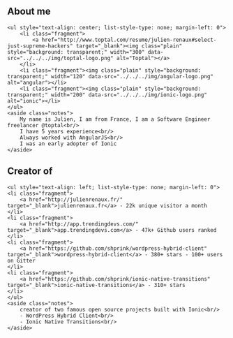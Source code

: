 <section>
    <h2>About me</h2>

    <ul style="text-align: center; list-style-type: none; margin-left: 0">
        <li class="fragment">
            <a href="http://www.toptal.com/resume/julien-renaux#select-just-supreme-hackers" target="_blank"><img class="plain" style="background: transparent;" width="300" data-src="../../../img/toptal-logo.png" alt="Toptal"></a>
        </li>
        <li class="fragment"><img class="plain" style="background: transparent;" width="120" data-src="../../../img/angular-logo.png" alt="angular"></li>
        <li class="fragment"><img class="plain" style="background: transparent;" width="200" data-src="../../../img/ionic-logo.png" alt="ionic"></li>
    </ul>
    <aside class="notes">
        My name is Julien, I am from France, I am a Software Engineer freelancer @toptal<br/>
        I have 5 years experience<br/>
        Always worked with AngularJS<br/>
        I was an early adopter of Ionic
    </aside>
</section>
<section>
    <h2>Creator of</h2>

    <ul style="text-align: left; list-style-type: none; margin-left: 0">
    <li class="fragment">
        <a href="http://julienrenaux.fr/" target="_blank">julienrenaux.fr</a> - 22k unique visitor a month
    </li>
    <li class="fragment">
        <a href="http://app.trendingdevs.com/" target="_blank">app.trendingdevs.com</a> - 47k+ Github users ranked
    </li>
    <li class="fragment">
        <a href="https://github.com/shprink/wordpress-hybrid-client" target="_blank">wordpress-hybrid-client</a> - 380+ stars - 100+ users on Gitter
    </li>
    <li class="fragment">
        <a href="https://github.com/shprink/ionic-native-transitions" target="_blank">ionic-native-transitions</a> - 310+ stars
    </li>
    </ul>
    <aside class="notes">
        creator of two famous open source projects built with Ionic<br/>
        - WordPress Hybrid Client<br/>
        - Ionic Native Transitions<br/>
    </aside>
</section>
